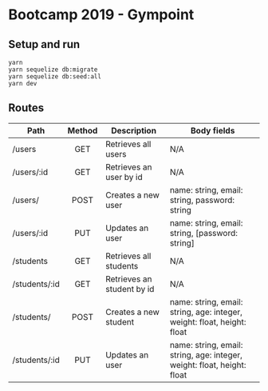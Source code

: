 # Bootcamp 2019 - Gympoint

## Setup and run

```shell
yarn
yarn sequelize db:migrate
yarn sequelize db:seed:all
yarn dev
```

## Routes

| Path          | Method | Description                | Body fields                                                             |
| ------------- | :----: | -------------------------- | ----------------------------------------------------------------------- |
| /users        |  GET   | Retrieves all users        | N/A                                                                     |
| /users/:id    |  GET   | Retrieves an user by id    | N/A                                                                     |
| /users/       |  POST  | Creates a new user         | name: string, email: string, password: string                           |
| /users/:id    |  PUT   | Updates an user            | name: string, email: string, [password: string]                         |
| /students     |  GET   | Retrieves all students     | N/A                                                                     |
| /students/:id |  GET   | Retrieves an student by id | N/A                                                                     |
| /students/    |  POST  | Creates a new student      | name: string, email: string, age: integer, weight: float, height: float |
| /students/:id |  PUT   | Updates an user            | name: string, email: string, age: integer, weight: float, height: float |
